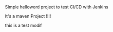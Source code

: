Simple helloword project to test CI/CD with Jenkins

It's a maven Project !!!!

this is a test modif


